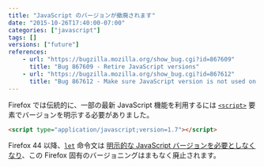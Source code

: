 ```yaml
---
title: "JavaScript のバージョンが撤廃されます"
date: "2015-10-26T17:40:00-07:00"
categories: ["javascript"]
tags: []
versions: ["future"]
references:
    - url: "https://bugzilla.mozilla.org/show_bug.cgi?id=867609"
      title: "Bug 867609 - Retire JavaScript versions"
    - url: "https://bugzilla.mozilla.org/show_bug.cgi?id=867612"
      title: "Bug 867612 - Make sure JavaScript version is not used on the web"
---
```

Firefox では伝統的に、一部の最新 JavaScript 機能を利用するには [`<script>`](https://developer.mozilla.org/ja/docs/Web/HTML/Element/script) 要素でバージョンを明示する必要がありました。

```html
<script type="application/javascript;version=1.7"></script>
```

Firefox 44 以降、[`let`](https://developer.mozilla.org/ja/docs/Web/JavaScript/Reference/Statements/let) 命令文は [明示的な JavaScript バージョンを必要としなくなり](https://www.fxsitecompat.com/ja/docs/2015/let-statement-no-longer-requires-explicit-javascript-version/)、この Firefox 固有のバージョニングはまもなく廃止されます。
